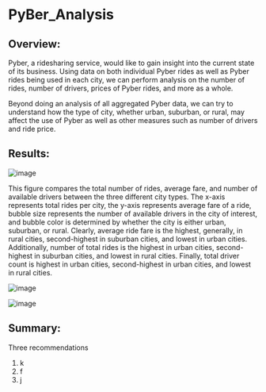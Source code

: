 # PyBer_Analysis

## Overview:
Pyber, a ridesharing service, would like to gain insight into the current state of its business. Using data on both individual Pyber rides as well as Pyber rides being used in each city, we can perform analysis on the number of rides, number of drivers, prices of Pyber rides, and more as a whole. 

Beyond doing an analysis of all aggregated Pyber data, we can try to understand how the type of city, whether urban, suburban, or rural, may affect the use of Pyber as well as other measures such as number of drivers and ride price.

## Results: 

![image](https://user-images.githubusercontent.com/108832056/185262305-d154bdf4-5549-4db3-8fee-747d7f8148ac.png)

This figure compares the total number of rides, average fare, and number of available drivers between the three different city types. The x-axis represents total rides per city, the y-axis represents average fare of a ride, bubble size represents the number of available drivers in the city of interest, and bubble color is determined by whether the city is either urban, suburban, or rural. 
Clearly, average ride fare is the highest, generally, in rural cities, second-highest in suburban cities, and lowest in urban cities. Additionally, number of total rides is the highest in urban cities, second-highest in suburban cities, and lowest in rural cities. Finally, total driver count is highest in urban cities, second-highest in urban cities, and lowest in rural cities.

![image](https://user-images.githubusercontent.com/108832056/185385927-254ad8d3-2072-48cf-b10d-f4fcf7d40da9.png)


![image](https://user-images.githubusercontent.com/108832056/185262443-9a195c84-eabf-4dc6-b7b5-66d890b3601c.png)


## Summary: 
Three recommendations
1. k
2. f
3. j 
